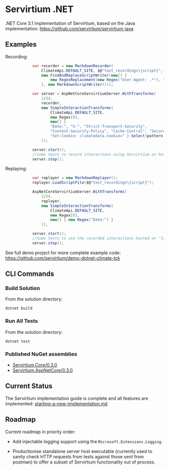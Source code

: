 # Servirtium .NET

.NET Core 3.1 implementation of Servirtium, based on the Java implementation: https://github.com/servirtium/servirtium-java

## Examples

Recording:

```csharp
            var recorder = new MarkdownRecorder(
                ClimateApi.DEFAULT_SITE, $@"test_recordings\{script}",
                new FindAndReplaceScriptWriter(new[] {
                    new RegexReplacement(new Regex("User-Agent: .*"), "User-Agent: Servirtium-Testing")
                }, new MarkdownScriptWriter()));

            var server = AspNetCoreServirtiumServer.WithTransforms(
                1234,
                recorder,
                new SimpleInteractionTransforms(
                    ClimateApi.DEFAULT_SITE,
                    new Regex[0],
                    new[] {
                    "Date:", "X-", "Strict-Transport-Security",
                    "Content-Security-Policy", "Cache-Control", "Secure", "HttpOnly",
                    "Set-Cookie: climatedata.cookie=" }.Select(pattern => new Regex(pattern))
                ));

            server.start();
            //Some tests to record interactions using Servirtium on host 'localhost:1234'
            server.stop();
```

Replaying:

```csharp
            var replayer = new MarkdownReplayer();
            replayer.LoadScriptFile($@"test_recordings\{script}");

            AspNetCoreServirtiumServer.WithTransforms(
                1234,
                replayer,
                new SimpleInteractionTransforms(
                    ClimateApi.DEFAULT_SITE,
                    new Regex[0],
                    new[] { new Regex("Date:") }
                )),

            server.start();
            //Some tests to use the recorded interactions hosted on 'localhost:1234'
            server.stop();
```

See full demo project for more complete example code: https://github.com/servirtium/demo-dotnet-climate-tck

## CLI Commands

### Build Solution

From the solution directory:

`dotnet build`

### Run All Tests

From the solution directory:

`dotnet test`

### Published NuGet assemblies

* [Servirtium.Core/0.3.0](https://www.nuget.org/packages/Servirtium.Core/0.3.0)
* [Servirtium.AspNetCore/0.3.0](https://www.nuget.org/packages/Servirtium.AspNetCore/0.3.0)

## Current Status

The Servirtium implementation guide is complete and all features are implemented: [starting-a-new-implementation.md](https://github.com/servirtium/README/blob/master/starting-a-new-implementation.md)

## Roadmap

Current roadmap in priority order:

* Add injectable logging support using the `Microsoft.Extensions.Logging`.

* Productionise standalone server host executable (currently used to sanity check HTTP requests from tests against those sent from postman) to offer a subset of Servirtium functionality out of process.
